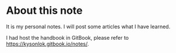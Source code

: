 About this note 
===============  

It is my personal notes. I will post some articles what I have learned. 

I had host the handbook in GitBook, please refer to https://kysonlok.gitbook.io/notes/.
